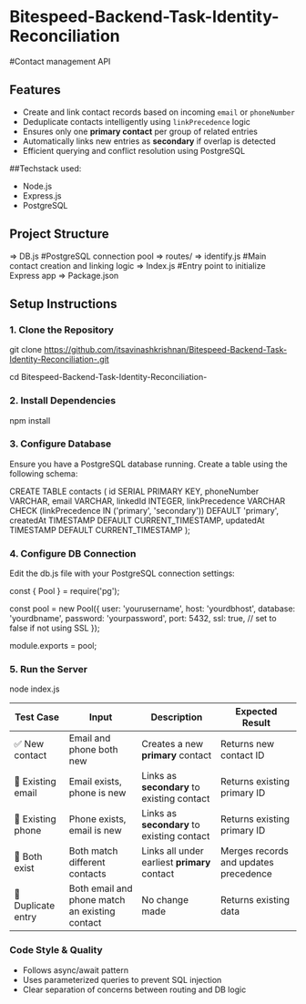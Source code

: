 # Bitespeed-Backend-Task-Identity-Reconciliation

#Contact management API

## Features
  - Create and link contact records based on incoming `email` or `phoneNumber`
  - Deduplicate contacts intelligently using `linkPrecedence` logic
  - Ensures only one **primary contact** per group of related entries
  - Automatically links new entries as **secondary** if overlap is detected
  - Efficient querying and conflict resolution using PostgreSQL

##Techstack used:
  - Node.js
  - Express.js
  - PostgreSQL

##  Project Structure
  => DB.js #PostgreSQL connection pool
  => routes/
      => identify.js #Main contact creation and linking logic 
  => Index.js #Entry point to initialize Express app
  => Package.json

##  Setup Instructions

### 1. Clone the Repository

git clone https://github.com/itsavinashkrishnan/Bitespeed-Backend-Task-Identity-Reconciliation-.git

cd Bitespeed-Backend-Task-Identity-Reconciliation-

### 2. Install Dependencies

npm install

### 3. Configure Database

Ensure you have a PostgreSQL database running. Create a table using the following schema:

CREATE TABLE contacts (
  id SERIAL PRIMARY KEY,
  phoneNumber VARCHAR,
  email VARCHAR,
  linkedId INTEGER,
  linkPrecedence VARCHAR CHECK (linkPrecedence IN ('primary', 'secondary')) DEFAULT 'primary',
  createdAt TIMESTAMP DEFAULT CURRENT_TIMESTAMP,
  updatedAt TIMESTAMP DEFAULT CURRENT_TIMESTAMP
);

### 4. Configure DB Connection

Edit the db.js file with your PostgreSQL connection settings:

const { Pool } = require('pg');

const pool = new Pool({
  user: 'yourusername',
  host: 'yourdbhost',
  database: 'yourdbname',
  password: 'yourpassword',
  port: 5432,
  ssl: true, // set to false if not using SSL
});

module.exports = pool;

### 5. Run the Server
  node index.js

  | Test Case          | Input                                          | Description                                  | Expected Result                       |
| ------------------ | ---------------------------------------------- | -------------------------------------------- | ------------------------------------- |
| ✅ New contact      | Email and phone both new                       | Creates a new **primary** contact            | Returns new contact ID                |
| 🔁 Existing email  | Email exists, phone is new                     | Links as **secondary** to existing contact   | Returns existing primary ID           |
| 🔁 Existing phone  | Phone exists, email is new                     | Links as **secondary** to existing contact   | Returns existing primary ID           |
| 🔁 Both exist      | Both match different contacts                  | Links all under earliest **primary** contact | Merges records and updates precedence |
| 🧪 Duplicate entry | Both email and phone match an existing contact | No change made                               | Returns existing data                 |


### Code Style & Quality  
  - Follows async/await pattern
  - Uses parameterized queries to prevent SQL injection
  - Clear separation of concerns between routing and DB logic


  
